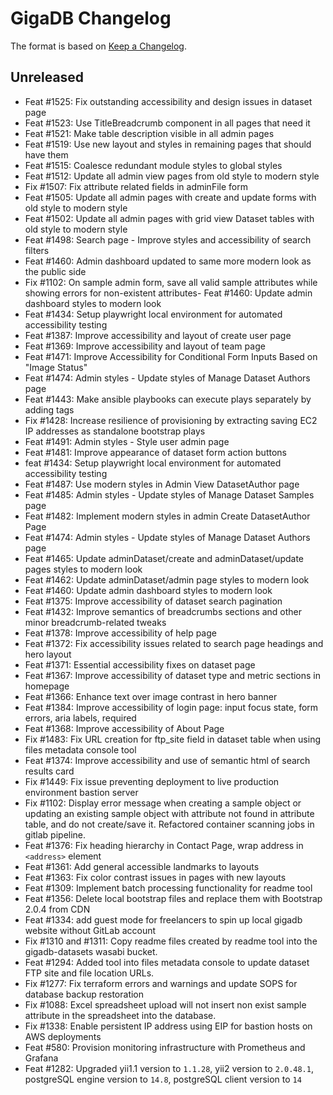 
# GigaDB Changelog

The format is based on [Keep a Changelog](https://keepachangelog.com/en/1.0.0/).

## Unreleased

- Feat #1525: Fix outstanding accessibility and design issues in dataset page
- Feat #1523: Use TitleBreadcrumb component in all pages that need it
- Feat #1521: Make table description visible in all admin pages
- Feat #1519: Use new layout and styles in remaining pages that should have them
- Feat #1515: Coalesce redundant module styles to global styles
- Feat #1512: Update all admin view pages from old style to modern style
- Fix #1507: Fix attribute related fields in adminFile form
- Feat #1505: Update all admin pages with create and update forms with old style to modern style
- Feat #1502: Update all admin pages with grid view Dataset tables with old style to modern style
- Feat #1498: Search page - Improve styles and accessibility of search filters
- Feat #1460: Admin dashboard updated to same more modern look as the public side
- Fix #1102: On sample admin form, save all valid sample attributes while showing errors for non-existent attributes- Feat #1460: Update admin dashboard styles to modern look
- Feat #1434: Setup playwright local environment for automated accessibility testing
- Feat #1387: Improve accessibility and layout of create user page
- Feat #1369: Improve accessibility and layout of team page
- Feat #1471: Improve Accessibility for Conditional Form Inputs Based on "Image Status"
- Feat #1474: Admin styles - Update styles of Manage Dataset Authors page
- Feat #1443: Make ansible playbooks can execute plays separately by adding tags
- Fix #1428: Increase resilience of provisioning by extracting saving EC2 IP addresses as standalone bootstrap plays
- Feat #1491: Admin styles - Style user admin page
- Feat #1481: Improve appearance of dataset form action buttons
- feat #1434: Setup playwright local environment for automated accessibility testing
- Feat #1487: Use modern styles in Admin View DatasetAuthor page
- Feat #1485: Admin styles - Update styles of Manage Dataset Samples page
- Feat #1482: Implement modern styles in admin Create DatasetAuthor Page
- Feat #1474: Admin styles - Update styles of Manage Dataset Authors page
- Feat #1465: Update adminDataset/create and adminDataset/update pages styles to modern look
- Feat #1462: Update adminDataset/admin page styles to modern look
- Feat #1460: Update admin dashboard styles to modern look
- Feat #1375: Improve accessibility of dataset search pagination
- Feat #1432: Improve semantics of breadcrumbs sections and other minor breadcrumb-related tweaks
- Feat #1378: Improve accessibility of help page
- Feat #1372: Fix accessibility issues related to search page headings and hero layout
- Feat #1371: Essential accessibility fixes on dataset page
- Feat #1367: Improve accessibility of dataset type and metric sections in homepage
- Feat #1366: Enhance text over image contrast in hero banner
- Feat #1384: Improve accessibility of login page: input focus state, form errors, aria labels, required
- Feat #1368: Improve accessibility of About Page
- Fix #1483: Fix URL creation for ftp_site field in dataset table when using files metadata console tool
- Feat #1374: Improve accessibility and use of semantic html of search results card
- Fix #1449: Fix issue preventing deployment to live production environment bastion server
- Fix #1102: Display error message when creating a sample object or updating an existing sample object with attribute not found in attribute table, and do not create/save it. Refactored container scanning jobs in gitlab pipeline.
- Feat #1376: Fix heading hierarchy in Contact Page, wrap address in `<address>` element
- Feat #1361: Add general accessible landmarks to layouts
- Feat #1363: Fix color contrast issues in pages with new layouts
- Feat #1309: Implement batch processing functionality for readme tool
- Feat #1356: Delete local bootstrap files and replace them with Bootstrap 2.0.4 from CDN
- Feat #1334: add guest mode for freelancers to spin up local gigadb website without GitLab account
- Fix #1310 and #1311: Copy readme files created by readme tool into the
  gigadb-datasets wasabi bucket.
- Feat #1294: Added tool into files metadata console to update dataset FTP site
  and file location URLs.
- Fix #1277: Fix terraform errors and warnings and update SOPS for database backup restoration
- Fix #1088: Excel spreadsheet upload will not insert non exist sample attribute in the spreadsheet into the database.
- Fix #1338: Enable persistent IP address using EIP for bastion hosts on AWS deployments
- Feat #580: Provision monitoring infrastructure with Prometheus and Grafana
- Feat #1282: Upgraded yii1.1 version to `1.1.28`, yii2 version to `2.0.48.1`, postgreSQL engine version to `14.8`, postgreSQL client version to `14`